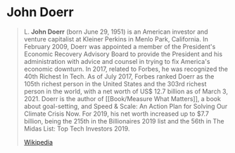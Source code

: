 # John Doerr

> L. **John Doerr** (born June 29, 1951) is an American investor and venture capitalist at Kleiner Perkins in Menlo Park, California. In February 2009, Doerr was appointed a member of the President's Economic Recovery Advisory Board to provide the President and his administration with advice and counsel in trying to fix America's economic downturn. In 2017, related to Forbes, he was recognized the 40th Richest In Tech. As of July 2017, Forbes ranked Doerr as the 105th richest person in the United States and the 303rd richest person in the world, with a net worth of US$ 12.7 billion as of March 3, 2021. Doerr is the author of [[Book/Measure What Matters]], a book about goal-setting, and Speed & Scale: An Action Plan for Solving Our Climate Crisis Now. For 2019, his net worth increased up to $7.7 billion, being the 215th in the Billionaires 2019 list and the 56th in The Midas List: Top Tech Investors 2019.
>
> [Wikipedia](https://en.wikipedia.org/wiki/John%20Doerr)